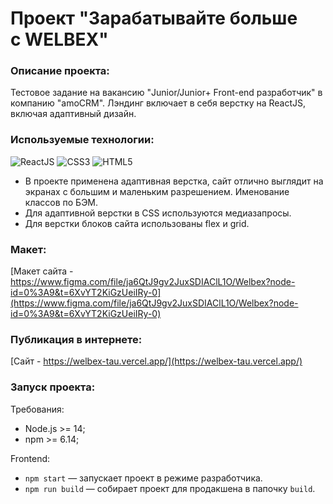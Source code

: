 # Проект "Зарабатывайте больше с WELBEX"

### Описание проекта:

Тестовое задание на вакансию "Junior/Junior+ Front-end разработчик" в компанию "amoCRM". Лэндинг включает в себя верстку на ReactJS, включая адаптивный дизайн.

### Используемые технологии:

<img src="https://img.shields.io/badge/ReactJS-blue?logo=React&logoColor=white" alt="ReactJS"/> <img src="https://img.shields.io/badge/CSS3-blue?logo=css3&logoColor=white" alt="CSS3"/> <img src="https://img.shields.io/badge/HTML5-blue?logo=html5&logoColor=white" alt="HTML5"/>

- В проекте применена адаптивная верстка, сайт отлично выглядит на экранах с большим и маленьким разрешением. Именование классов по БЭМ.
- Для адаптивной верстки в CSS используются медиазапросы.
- Для верстки блоков сайта использованы flex и grid.

### Макет:

[Макет сайта - https://www.figma.com/file/ja6QtJ9gv2JuxSDIAClL1O/Welbex?node-id=0%3A9&t=6XvYT2KiGzUeiIRy-0](https://www.figma.com/file/ja6QtJ9gv2JuxSDIAClL1O/Welbex?node-id=0%3A9&t=6XvYT2KiGzUeiIRy-0)

### Публикация в интернете:

[Сайт - https://welbex-tau.vercel.app/](https://welbex-tau.vercel.app/)

### Запуск проекта:

Требования:

- Node.js >= 14;
- npm >= 6.14;

Frontend:

- `npm start` — запускает проект в режиме разработчика.
- `npm run build` — собирает проект для продакшена в папочку `build`.
